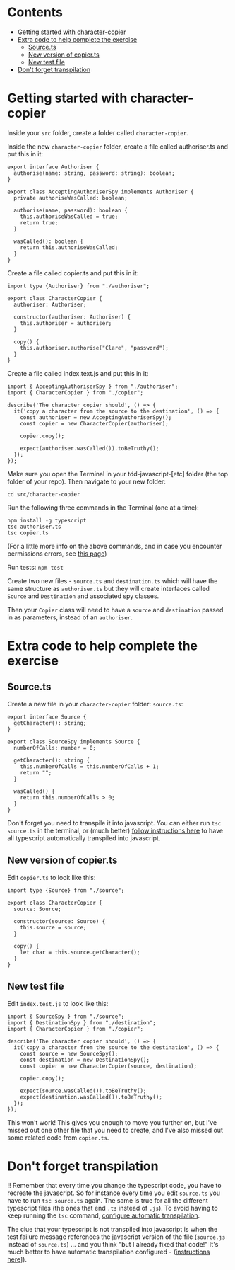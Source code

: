 # Contents

- [Getting started with character-copier](#getting-started-with-character-copier)
- [Extra code to help complete the exercise](#extra-code-to-help-complete-the-exercise)
  - [Source.ts](#sourcets)
  - [New version of copier.ts](#new-version-of-copierts)
  - [New test file](#new-test-file)
- [Don't forget transpilation](#dont-forget-transpilation)

# Getting started with character-copier

Inside your `src` folder, create a folder called `character-copier`.

Inside the new `character-copier` folder, create a file called authoriser.ts and put this in it:

```
export interface Authoriser {
  authorise(name: string, password: string): boolean;
}

export class AcceptingAuthoriserSpy implements Authoriser {
  private authoriseWasCalled: boolean;

  authorise(name, password): boolean {
    this.authoriseWasCalled = true;
    return true;
  }

  wasCalled(): boolean {
    return this.authoriseWasCalled;
  }
}
```

Create a file called copier.ts and put this in it:

```
import type {Authoriser} from "./authoriser";

export class CharacterCopier {
  authoriser: Authoriser;

  constructor(authoriser: Authoriser) {
    this.authoriser = authoriser;
  }

  copy() {
    this.authoriser.authorise("Clare", "password");
  }
}
```

Create a file called index.text.js and put this in it:

```
import { AcceptingAuthoriserSpy } from "./authoriser";
import { CharacterCopier } from "./copier";

describe('The character copier should', () => {
  it('copy a character from the source to the destination', () => {
    const authoriser = new AcceptingAuthoriserSpy();
    const copier = new CharacterCopier(authoriser);

    copier.copy();

    expect(authoriser.wasCalled()).toBeTruthy();
  });
});
```

Make sure you open the Terminal in your tdd-javascript-[etc] folder (the top folder of your repo). Then navigate to your new folder:

```
cd src/character-copier
```

Run the following three commands in the Terminal (one at a time):

```
npm install -g typescript
tsc authoriser.ts
tsc copier.ts
```

(For a little more info on the above commands, and in case you encounter permissions errors, see [this page](/tdd/typescript.md#getting-started-with-typescript-in-vs-code))

Run tests: `npm test`

Create two new files - `source.ts` and `destination.ts` which will have the same structure as `authoriser.ts` but they will create interfaces called `Source` and `Destination` and associated spy classes.

Then your `Copier` class will need to have a `source` and `destination` passed in as parameters, instead of an `authoriser`.

# Extra code to help complete the exercise

## Source.ts

Create a new file in your `character-copier` folder: `source.ts`:

```
export interface Source {
  getCharacter(): string;
}

export class SourceSpy implements Source {
  numberOfCalls: number = 0;

  getCharacter(): string {
    this.numberOfCalls = this.numberOfCalls + 1;
    return "";
  }

  wasCalled() {
    return this.numberOfCalls > 0;
  }
}
```

Don't forget you need to transpile it into javascript. You can either run `tsc source.ts` in the terminal, or (much better) [follow instructions here](/tdd/typescript.md#automate-transpilation-in-vs-code) to have all typescript automatically transpiled into javascript. 

## New version of copier.ts

Edit `copier.ts` to look like this:

```
import type {Source} from "./source";

export class CharacterCopier {
  source: Source;

  constructor(source: Source) {
    this.source = source;
  }

  copy() {
    let char = this.source.getCharacter();
  }
}
```

## New test file

Edit `index.test.js` to look like this:

```
import { SourceSpy } from "./source";
import { DestinationSpy } from "./destination";
import { CharacterCopier } from "./copier";

describe('The character copier should', () => {
  it('copy a character from the source to the destination', () => {
    const source = new SourceSpy();
    const destination = new DestinationSpy();
    const copier = new CharacterCopier(source, destination);

    copier.copy();

    expect(source.wasCalled()).toBeTruthy();
    expect(destination.wasCalled()).toBeTruthy();
  });
});
```

This won't work! This gives you enough to move you further on, but I've missed out one other file that you need to create, and I've also missed out some related code from `copier.ts`.

# Don't forget transpilation

!! Remember that every time you change the typescript code, you have to recreate the javascript. So for instance every time you edit `source.ts` you have to run `tsc source.ts` again. The same is true for all the different typescript files (the ones that end `.ts` instead of `.js`). To avoid having to keep running the `tsc` command, [configure automatic transpilation](/tdd/typescript.md#automate-transpilation-in-vs-code).

The clue that your typescript is not transpiled into javascript is when the test failure message references the javascript version of the file (`source.js` instead of `source.ts`) ... and you think "but I already fixed that code!" It's much better to have automatic transpilation configured - ([instructions here](/tdd/typescript.md#automate-transpilation-in-vs-code)]). 